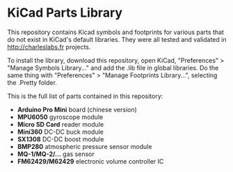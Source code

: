 # KiCad Parts Library

This repository contains Kicad symbols and footprints for various parts that do not exist in KiCad's default libraries. They were all tested and validated in http://charleslabs.fr projects.

To install the library, download this repository, open KiCad, "Preferences" > "Manage Symbols Library..." and add the .lib file in global libraries. Do the same thing with "Preferences" > "Manage Footprints Library...", selecting the .Pretty folder.

This is the full list of parts contained in this repository:
* **Arduino Pro Mini** board (chinese version)
* **MPU6050** gyroscope module
* **Micro SD Card** reader module
* **Mini360** DC-DC buck module
* **SX1308** DC-DC boost module
* **BMP280** atmospheric pressure sensor module
* **MQ-1/MQ-2/...** gas sensor
* **FM62429/M62429** electronic volume controller IC